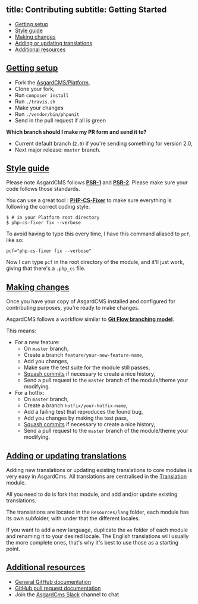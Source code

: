 title: Contributing
subtitle: Getting Started
-------

- [Getting setup](#getting-setup)
- [Style guide](#style-guide)
- [Making changes](#making-changes)
- [Adding or updating translations](#adding-updating-translations)
- [Additional resources](#additional-resources)

## <a name="getting-setup" class="anchor" href="#getting-setup">Getting setup</a>


- Fork the [AsgardCMS/Platform](https://github.com/AsgardCms/Platform),
- Clone your fork,
- Run `composer install`
- Run `./travis.sh`
- Make your changes
- Run `./vendor/bin/phpunit`
- Send in the pull request if all is green

**Which branch should I make my PR form and send it to?**

- Current default branch (`2.0`) if you're sending something for version 2.0,
- Next major release: `master` branch.



## <a name="style-guide" class="anchor" href="#style-guide">Style guide</a>

Please note AsgardCMS follows **[PSR-1](http://www.php-fig.org/psr/psr-1/)** and **[PSR-2](http://www.php-fig.org/psr/psr-2/)**. Please make sure your code follows those standards.

You can use a great tool : **[PHP-CS-Fixer](https://github.com/FriendsOfPHP/PHP-CS-Fixer)** to make sure everything is following the correct coding style.


``` .language-bash
$ # in your Platform root directory
$ php-cs-fixer fix --verbose
```

To avoid having to type this every time, I have this command aliased to `pcf`, like so:

``` .language-bash
pcf="php-cs-fixer fix --verbose"
```
Now I can type `pcf` in the root directory of the module, and it'll just work, giving that there's a `.php_cs` file.


## <a name="making-changes" class="anchor" href="#making-changes">Making changes</a>

Once you have your copy of AsgardCMS installed and configured for contributing purposes, you're ready to make changes.

AsgardCMS follows a workflow similar to **[Git Flow branching model](https://www.atlassian.com/git/tutorials/comparing-workflows/gitflow-workflow/)**.

This means:

- For a new feature:
	- On `master` branch,
	- Create a branch `feature/your-new-feature-name`,
	- Add you changes,
	- Make sure the test suite for the module still passes,
	- [Squash commits](https://ariejan.net/2011/07/05/git-squash-your-latests-commits-into-one/) if necessary to create a nice history,
	- Send a pull request to the `master` branch of the module/theme your modifying.
- For a hotfix:
	- On `master` branch,
	- Create a branch `hotfix/your-hotfix-name`,
	- Add a failing test that reproduces the found bug,
	- Add you changes by making the test pass,
	- [Squash commits](https://ariejan.net/2011/07/05/git-squash-your-latests-commits-into-one/) if necessary to create 	a nice history,
	- Send a pull request to the `master` branch of the module/theme your modifying.

## <a name="adding-updating-translations" class="anchor" href="#adding-updating-translations">Adding or updating translations</a>


Adding new translations or updating existing translations to core modules is very easy in AsgardCms. All translations are centralised in the [Translation](https://github.com/AsgardCms/Translation) module.

All you need to do is fork that module, and add and/or update existing translations.

The translations are located in the `Resources/lang` folder, each module has its own subfolder, with under that the different locales.

If you want to add a new language, duplicate the `en` folder of each module and renaming it to your desired locale. The English translations will usually the more complete ones, that's why it's best to use those as a starting point.


## <a name="additional-resources" class="anchor" href="#additional-resources">Additional resources</a>


* [General GitHub documentation](http://help.github.com/)
* [GitHub pull request documentation](http://help.github.com/send-pull-requests/)
* Join the [AsgardCms Slack](http://slack.asgardcms.com/) channel to chat

